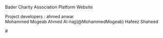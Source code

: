 Bader Charity Association Platform Website

Project developers :
ahmed anwar  
Mohammed Mogeab Ahmed Al-hajj(@MohammedMogeab)
Hafeez Shaheed
 
#![]()

